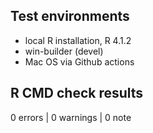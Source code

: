 ## Test environments
* local R installation, R 4.1.2
* win-builder (devel)
* Mac OS via Github actions

## R CMD check results

0 errors | 0 warnings | 0 note
